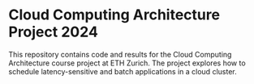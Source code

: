 # Cloud Computing Architecture Project 2024

This repository contains code and results for the Cloud Computing Architecture course project at ETH Zurich. The project explores how to schedule latency-sensitive and batch applications in a cloud cluster.

